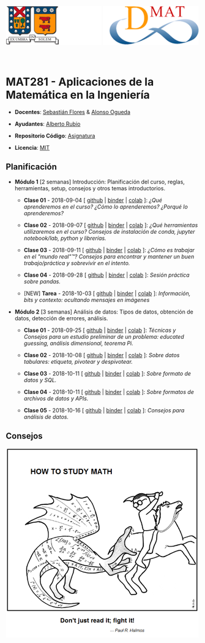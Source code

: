<header>
<img src="./images/utfsm.png" alt="UTFSM" align="left"/>
<img src="./images/dmat.png" alt="DMAT" align="right"/>
</header>
</br></br></br></br></br>

# MAT281 - Aplicaciones de la Matemática en la Ingeniería

* **Docentes**: [Sebastián Flores](https://www.linkedin.com/in/sebastiandres/) & [Alonso Ogueda](https://www.linkedin.com/in/aoguedaoliva/)

* **Ayudantes**: [Alberto Rubio](https://www.linkedin.com/in/arubiosu/)

* **Repositorio Código**: [Asignatura](https://www.github.com/sebastiandres/mat281_2018S2)

* **Licencia**: [MIT](./LICENCE.md)

## Planificación

* **Módulo 1** [2 semanas] Introducción: Planificación del curso, reglas, herramientas, setup, consejos y otros temas introductorios.

  * **Clase 01** - 2018-09-04 [ [github](https://github.com/sebastiandres/mat281_m01_introduccion/blob/master/01_sobre_el_curso/01_sobre_el_curso.ipynb) | [binder](https://mybinder.org/v2/gh/sebastiandres/mat281_m01_introduccion/master?filepath=01_sobre_el_curso/01_sobre_el_curso.ipynb) | [colab](https://colab.research.google.com/github/sebastiandres/mat281_m01_introduccion/blob/master/01_sobre_el_curso/01_sobre_el_curso.ipynb) ]: *¿Qué aprenderemos en el curso? ¿Cómo lo aprenderemos? ¿Porqué lo aprenderemos?*

  * **Clase 02** - 2018-09-07 [ [github](https://github.com/sebastiandres/mat281_m01_introduccion/blob/master/02_data_science_toolkit/02_data_science_toolkit.ipynb) | [binder](https://mybinder.org/v2/gh/sebastiandres/mat281_m01_introduccion/master?filepath=02_data_science_toolkit/02_data_science_toolkit.ipynb) | [colab](https://colab.research.google.com/github/sebastiandres/mat281_m01_introduccion/blob/master/02_data_science_toolkit/02_data_science_toolkit.ipynb) ]: *¿Qué herramientas utilizaremos en el curso? Consejos de instalación de conda, jupyter notebook/lab, python y librerías.*

  * **Clase 03** - 2018-09-11 [ [github](https://github.com/sebastiandres/mat281_m01_introduccion/blob/master/03_advice_for_work/03_advice_for_work.ipynb) | [binder](https://mybinder.org/v2/gh/sebastiandres/mat281_m01_introduccion/master?filepath=03_advice_for_work/03_advice_for_work.ipynb) | [colab](https://colab.research.google.com/github/sebastiandres/mat281_m01_introduccion/blob/master/03_advice_for_work/03_advice_for_work.ipynb) ]: *¿Cómo es trabajar en el "mundo real"™? Consejos para encontrar y mantener un buen trabajo/práctica y sobrevivir en el intento.*

  * **Clase 04** - 2018-09-28  [ [github](https://github.com/sebastiandres/mat281_m01_introduccion/blob/master/04_data_manipulation/04_data_manipulation.ipynb) | [binder](https://mybinder.org/v2/gh/sebastiandres/mat281_m01_introduccion/master?filepath=04_data_manipulation/04_data_manipulation.ipynb) | [colab](https://colab.research.google.com/github/sebastiandres/mat281_m01_introduccion/blob/master/04_data_manipulation/04_data_manipulation.ipynb) ]: *Sesión práctica sobre pandas.*

  * [NEW] **Tarea** - 2018-10-03  [ [github](https://github.com/sebastiandres/mat281_m01_introduccion/blob/master/tarea/tarea.ipynb) | [binder](https://mybinder.org/v2/gh/sebastiandres/mat281_m01_introduccion/master?filepath=tarea/tarea.ipynb) | [colab](https://colab.research.google.com/github/sebastiandres/mat281_m01_introduccion/blob/master/tarea/tarea.ipynb) ]: *Información, bits y contexto: ocultando mensajes en imágenes*


* **Módulo 2** [3 semanas] Análisis de datos: Tipos de datos, obtención de datos, detección de errores, análisis.

  * **Clase 01** - 2018-09-25 [ [github](https://github.com/sebastiandres/mat281_m02_analisis_de_datos/blob/master/01_analisis_preliminar/01_analisis_preliminar.ipynb) | [binder](https://mybinder.org/v2/gh/sebastiandres/mat281_m02_analisis_de_datos/master?filepath=01_analisis_preliminar/01_analisis_preliminar.ipynb) | [colab](https://colab.research.google.com/github/sebastiandres/mat281_m02_analisis_de_datos/blob/master/01_analisis_preliminar/01_analisis_preliminar.ipynb) ]: *Técnicas y Consejos para un estudio preliminar de un problema: educated guessing, análisis dimensional, teorema Pi.*

  * **Clase 02** - 2018-10-08 [ [github](https://github.com/sebastiandres/mat281_m02_analisis_de_datos/blob/master/02_tabulando_datos/02_tabulando_datos.ipynb) | [binder](https://mybinder.org/v2/gh/sebastiandres/mat281_m02_analisis_de_datos/master?filepath=02_tabulando_datos/02_tabulando_datos.ipynb) | [colab](https://colab.research.google.com/github/sebastiandres/mat281_m02_analisis_de_datos/blob/master/02_tabulando_datos/02_tabulando_datos.ipynb) ]: *Sobre datos tabulares: etiqueta, pivotear y despivotear.*
  
   * **Clase 03** - 2018-10-11 [ [github](https://github.com/sebastiandres/mat281_m02_analisis_de_datos/blob/master/03_formato_datos/03_formato_datos.ipynb) | [binder](https://mybinder.org/v2/gh/sebastiandres/mat281_m02_analisis_de_datos/master?filepath=03_formato_datos/03_formato_datos.ipynb) | [colab](https://colab.research.google.com/github/sebastiandres/mat281_m02_analisis_de_datos/blob/master/03_formato_datos/03_formato_datos.ipynb) ]: *Sobre formato de datos y SQL.*

   * **Clase 04** - 2018-10-11 [ [github](https://github.com/sebastiandres/mat281_m02_analisis_de_datos/blob/master/04_obtencion_datos/04_obtencion_datos.ipynb) | [binder](https://mybinder.org/v2/gh/sebastiandres/mat281_m02_analisis_de_datos/master?filepath=04_obtencion_datos/04_obtencion_datos.ipynb) | [colab](https://colab.research.google.com/github/sebastiandres/mat281_m02_analisis_de_datos/blob/master/04_obtencion_datos/04_obtencion_datos.ipynb) ]: *Sobre formatos de archivos de datos y APIs.*

   * **Clase 05** - 2018-10-16 [ [github](https://github.com/sebastiandres/mat281_m02_analisis_de_datos/blob/master/05_analisis_datos/05_analisis_datos.ipynb) | [binder](https://mybinder.org/v2/gh/sebastiandres/mat281_m02_analisis_de_datos/master?filepath=05_analisis_datos/05_analisis_datos.ipynb) | [colab](https://colab.research.google.com/github/sebastiandres/mat281_m02_analisis_de_datos/blob/master/05_analisis_datos/05_analisis_datos.ipynb) ]: *Consejos para análisis de datos.*
   
## Consejos
[![HowToCode](./images/saint_curious_george.png)](https://abstrusegoose.com/353)
